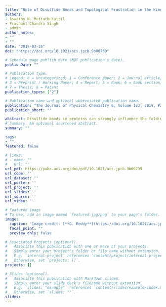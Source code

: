 ```yaml
---
title: "Role of Disulfide Bonds and Topological Frustration in the Kinetic Partitioning of Lysozyme Folding Pathways"
authors: 
- Aswathy N. Muttathukattil
- Prashant Chandra Singh
- admin
author_notes:
- ""
- ""
date: "2019-03-26"
doi: "https://doi.org/10.1021/acs.jpcb.9b00739"

# Schedule page publish date (NOT publication's date).
publishDate: ""

# Publication type.
# Legend: 0 = Uncategorized; 1 = Conference paper; 2 = Journal article;
# 3 = Preprint / Working Paper; 4 = Report; 5 = Book; 6 = Book section;
# 7 = Thesis; 8 = Patent
publication_types: ["2"]

# Publication name and optional abbreviated publication name.
publication: "The Journal of Physical Chemistry B, Volume 123, 2019, Pages 3232-3241"
publication_short: ""

abstract: Disulfide bonds in proteins can strongly influence the folding pathways by constraining the conformational space. Lysozyme has four disulfide bonds and is widely studied for its antibacterial properties. Experiments on lysozyme infer that the protein folds through a fast and a slow pathway. However, the reasons for the kinetic partitioning in the folding pathways are not completely clear. Using a coarse-grained protein model and simulations, we show that two out of the four disulfide bonds, which are present in the α-domain of lysozyme, are responsible for the slow folding pathway. In this pathway, a kinetically trapped intermediate state, which is close to the native state, is populated. In this state, the orientations of α-helices present in the α-domain are misaligned relative to each other. The protein in this state has to partially unfold by breaking down the interhelical contacts between the misaligned helices to fold to the native state. However, the topological constraints due to the two disulfide bonds present in the α-domain make the protein less flexible, and it is trapped in this conformation for hundreds of milliseconds. On disabling these disulfide bonds, we find that the kinetically trapped intermediate state and the slow folding pathway disappear. Simulations mimicking the folding of protein without disulfide bonds under oxidative conditions show that the native disulfide bonds are formed as the protein folds, indicating that folding guides the formation of disulfide bonds. The sequence of formation of the disulfide bonds is Cys64–Cys80 → Cys76–Cys94 → Cys30–Cys115 → Cys6–Cys127. Any disulfide bond that forms before its precursor in the sequence has to break and follow the sequence for the protein to fold. These results show that lysozyme also serves as a very good model system to probe the role of disulfide bonds and topological frustration in protein folding. The predictions from the simulations can be verified by single-molecule fluorescence resonance energy transfer or single-molecule pulling experiments, which can probe heterogeneity in the folding pathways.
# Summary. An optional shortened abstract.
summary: ""

tags:
- ""
featured: false

# links:
# - name: ""
#   url: ""
url_pdf: https://pubs.acs.org/doi/pdf/10.1021/acs.jpcb.9b00739
url_code: ''
url_dataset: ''
url_poster: ''
url_project: ''
url_slides: ''
url_source: ''
url_video: ''

# Featured image
# To use, add an image named `featured.jpg/png` to your page's folder. 
image:
  caption: 'Image credit: [**G. Reddy**](https://doi.org/10.1021/acs.jpcb.9b00739)'
  focal_point: ""
  preview_only: false

# Associated Projects (optional).
#   Associate this publication with one or more of your projects.
#   Simply enter your project's folder or file name without extension.
#   E.g. `internal-project` references `content/project/internal-project/index.md`.
#   Otherwise, set `projects: []`.
projects: []

# Slides (optional).
#   Associate this publication with Markdown slides.
#   Simply enter your slide deck's filename without extension.
#   E.g. `slides: "example"` references `content/slides/example/index.md`.
#   Otherwise, set `slides: ""`.
slides:
---
```

